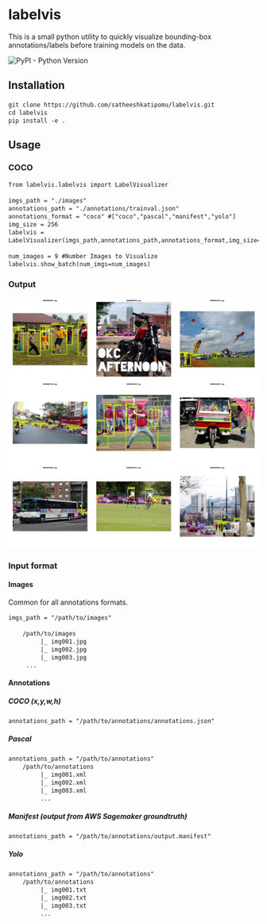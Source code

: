# labelvis
This is a small python utility to quickly visualize bounding-box annotations/labels before training models on the data.

![PyPI - Python Version](https://img.shields.io/badge/python-3.7%7C3.8-blue)

## Installation
```
git clone https://github.com/satheeshkatipomu/labelvis.git
cd labelvis
pip install -e .
```

## Usage
### COCO
```
from labelvis.labelvis import LabelVisualizer

imgs_path = "./images"
annotations_path = "./annotations/trainval.json"
annotations_format = "coco" #["coco","pascal","manifest","yolo"]
img_size = 256
labelvis = LabelVisualizer(imgs_path,annotations_path,annotations_format,img_size=img_size)

num_images = 9 #Number Images to Visualize
labelvis.show_batch(num_imgs=num_images)

```
### Output
<p align="center"><img align="centre" src="./assets/coco_vis.jpg" alt="vis output" width = "1716"></p>

### Input format
#### Images

Common for all annotations formats.
```
imgs_path = "/path/to/images"

    /path/to/images
         |_ img001.jpg
         |_ img002.jpg
         |_ img003.jpg
     ...
```
#### Annotations
##### COCO (x,y,w,h)
```
annotations_path = "/path/to/annotations/annotations.json"
```
##### Pascal
```
annotations_path = "/path/to/annotations"
    /path/to/annotations
         |_ img001.xml
         |_ img002.xml
         |_ img003.xml
         ...
```
##### Manifest (output from AWS Sagemaker groundtruth)
```
annotations_path = "/path/to/annotations/output.manifest"
```
##### Yolo
```
annotations_path = "/path/to/annotations"
    /path/to/annotations
         |_ img001.txt
         |_ img002.txt
         |_ img003.txt
         ...
```
